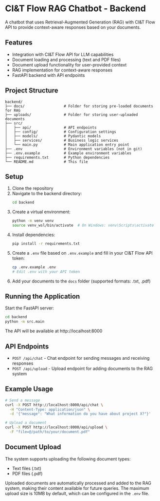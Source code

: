 # CI&T Flow RAG Chatbot - Backend

A chatbot that uses Retrieval-Augmented Generation (RAG) with CI&T Flow API to provide context-aware responses based on your documents.

## Features

- Integration with CI&T Flow API for LLM capabilities
- Document loading and processing (text and PDF files)
- Document upload functionality for user-provided context
- RAG implementation for context-aware responses
- FastAPI backend with API endpoints

## Project Structure

```
backend/
├── docs/                  # Folder for storing pre-loaded documents for RAG
├── uploads/               # Folder for storing user-uploaded documents
├── src/
│   ├── api/               # API endpoints
│   ├── config/            # Configuration settings
│   ├── models/            # Pydantic models
│   ├── services/          # Business logic services
│   └── main.py            # Main application entry point
├── .env                   # Environment variables (not in git)
├── .env.example           # Example environment variables
├── requirements.txt       # Python dependencies
└── README.md              # This file
```

## Setup

1. Clone the repository
2. Navigate to the backend directory:
   ```bash
   cd backend
   ```
3. Create a virtual environment:
   ```bash
   python -m venv venv
   source venv_wsl/bin/activate  # On Windows: venv\Scripts\activate
   ```
4. Install dependencies:
   ```bash
   pip install -r requirements.txt
   ```
5. Create a `.env` file based on `.env.example` and fill in your CI&T Flow API token:
   ```bash
   cp .env.example .env
   # Edit .env with your API token
   ```
6. Add your documents to the `docs` folder (supported formats: .txt, .pdf)

## Running the Application

Start the FastAPI server:

```bash
cd backend
python -m src.main
```

The API will be available at http://localhost:8000

## API Endpoints

- `POST /api/chat` - Chat endpoint for sending messages and receiving responses
- `POST /api/upload` - Upload endpoint for adding documents to the RAG system

## Example Usage

```bash
# Send a message
curl -X POST http://localhost:8000/api/chat \
  -H "Content-Type: application/json" \
  -d '{"message": "What information do you have about project X?"}'

# Upload a document
curl -X POST http://localhost:8000/api/upload \
  -F "file=@/path/to/your/document.pdf"
```

## Document Upload

The system supports uploading the following document types:
- Text files (.txt)
- PDF files (.pdf)

Uploaded documents are automatically processed and added to the RAG system, making their content available for future queries. The maximum upload size is 10MB by default, which can be configured in the `.env` file.